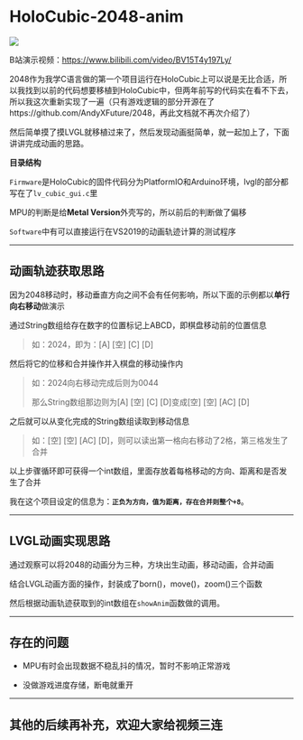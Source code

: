 # HoloCubic-2048-anim

![](/3.Img/Img_1.jpg)

B站演示视频：https://www.bilibili.com/video/BV15T4y197Ly/

2048作为我学C语言做的第一个项目运行在HoloCubic上可以说是无比合适，所以我找到以前的代码想要移植到HoloCubic中，但两年前写的代码实在看不下去，所以我这次重新实现了一遍（只有游戏逻辑的部分开源在了https://github.com/AndyXFuture/2048，再此文档就不再次介绍了）

然后简单摸了摸LVGL就移植过来了，然后发现动画挺简单，就一起加上了，下面讲讲完成动画的思路。



**目录结构**

`Firmware`是HoloCubic的固件代码分为PlatformIO和Arduino环境，lvgl的部分都写在了`lv_cubic_gui.c`里

MPU的判断是给**Metal Version**外壳写的，所以前后的判断做了偏移



`Software`中有可以直接运行在VS2019的动画轨迹计算的测试程序







---



## 动画轨迹获取思路
因为2048移动时，移动垂直方向之间不会有任何影响，所以下面的示例都以**单行向右移动**做演示



通过String数组给存在数字的位置标记上ABCD，即棋盘移动前的位置信息

> 如：2024，即为：[A] [空] [C] [D]

然后将它的位移和合并操作并入棋盘的移动操作内

> 如：2024向右移动完成后则为0044
>
> 那么String数组那边则为[A] [空] [C] [D]变成[空] [空] [AC] [D]

之后就可以从变化完成的String数组读取到移动信息

> 如：[空] [空] [AC] [D]，则可以读出第一格向右移动了2格，第三格发生了合并

以上步骤循环即可获得一个int数组，里面存放着每格移动的方向、距离和是否发生了合并

我在这个项目设定的信息为：**`正负为方向，值为距离，存在合并则整个+8`**。



---

## LVGL动画实现思路
通过观察可以将2048的动画分为三种，方块出生动画，移动动画，合并动画

结合LVGL动画方面的操作，封装成了born()，move()，zoom()三个函数

然后根据动画轨迹获取到的int数组在`showAnim`函数做的调用。

---

## 存在的问题
* MPU有时会出现数据不稳乱抖的情况，暂时不影响正常游戏

* 没做游戏进度存储，断电就重开



---



## 其他的后续再补充，欢迎大家给视频三连